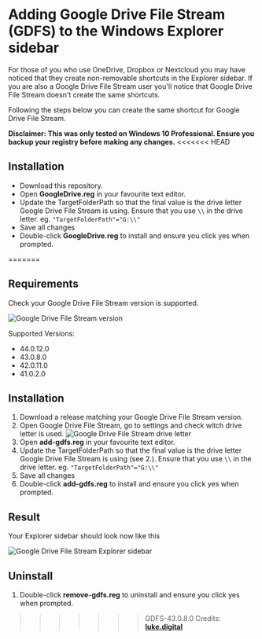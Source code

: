 # Adding Google Drive File Stream (GDFS) to the Windows Explorer sidebar

For those of you who use OneDrive, Dropbox or Nextcloud you may have noticed that they create non-removable shortcuts in the Explorer sidebar. If you are also a Google Drive File Stream user you&#39;ll notice that Google Drive File Stream doesn&#39;t create the same shortcuts.

Following the steps below you can create the same shortcut for Google Drive File Stream.

**Disclaimer: This was only tested on Windows 10 Professional. Ensure you backup your registry before making any changes.**
<<<<<<< HEAD

## Installation

- Download this repository.
- Open **GoogleDrive.reg** in your favourite text editor.
- Update the TargetFolderPath so that the final value is the drive letter Google Drive File Stream is using. Ensure that you use `\\` in the drive letter. eg. `"TargetFolderPath"="G:\\"`
- Save all changes
- Double-click **GoogleDrive.reg** to install and ensure you click yes when prompted.

=======

## Requirements

Check your Google Drive File Stream version is supported.

![Google Drive File Stream version](https://img.roga.io/GDFS-Version2.jpg)

Supported Versions:

- 44.0.12.0
- 43.0.8.0
- 42.0.11.0
- 41.0.2.0

## Installation

1. Download a release matching your Google Drive File Stream version.
2. Open Google Drive File Stream, go to settings and check witch drive letter is used. ![Google Drive File Stream drive letter](https://img.roga.io/GDFS-Drive2.jpg)
3. Open **add-gdfs.reg** in your favourite text editor.
4. Update the TargetFolderPath so that the final value is the drive letter Google Drive File Stream is using (see 2.). Ensure that you use `\\` in the drive letter. eg. `"TargetFolderPath"="G:\\"`
5. Save all changes
6. Double-click **add-gdfs.reg** to install and ensure you click yes when prompted.

## Result

Your Explorer sidebar should look now like this

![Google Drive File Stream Explorer sidebar](https://img.roga.io/GDFS-Explorer2.jpg)

## Uninstall

1. Double-click **remove-gdfs.reg** to uninstall and ensure you click yes when prompted.

> > > > > > > GDFS-43.0.8.0
> > > > > > > Credits: [**luke.digital**](http://luke.digital/adding-google-drive-to-the-explorer-sidebar/)
